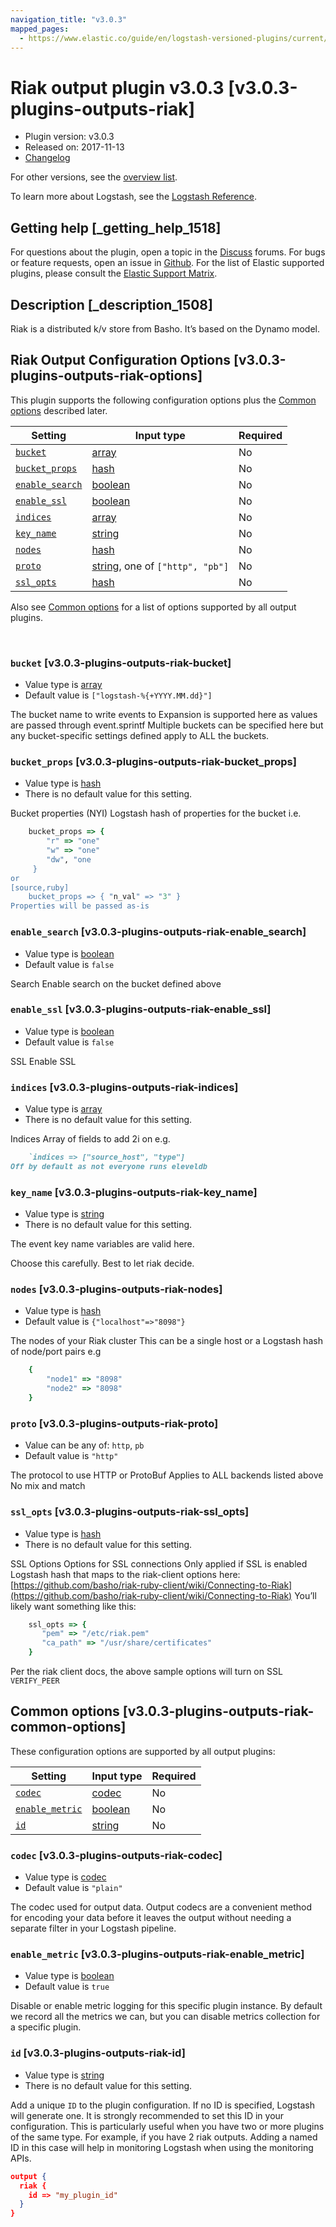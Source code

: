 ```yaml
---
navigation_title: "v3.0.3"
mapped_pages:
  - https://www.elastic.co/guide/en/logstash-versioned-plugins/current/v3.0.3-plugins-outputs-riak.html
---
```


# Riak output plugin v3.0.3 [v3.0.3-plugins-outputs-riak]


* Plugin version: v3.0.3
* Released on: 2017-11-13
* [Changelog](https://github.com/logstash-plugins/logstash-output-riak/blob/v3.0.3/CHANGELOG.md)

For other versions, see the [overview list](output-riak-index.md).

To learn more about Logstash, see the [Logstash Reference](logstash://reference/index.md).

## Getting help [_getting_help_1518]

For questions about the plugin, open a topic in the [Discuss](http://discuss.elastic.co) forums. For bugs or feature requests, open an issue in [Github](https://github.com/logstash-plugins/logstash-output-riak). For the list of Elastic supported plugins, please consult the [Elastic Support Matrix](https://www.elastic.co/support/matrix#matrix_logstash_plugins).


## Description [_description_1508]

Riak is a distributed k/v store from Basho. It’s based on the Dynamo model.


## Riak Output Configuration Options [v3.0.3-plugins-outputs-riak-options]

This plugin supports the following configuration options plus the [Common options](v3-0-3-plugins-outputs-riak.md#v3.0.3-plugins-outputs-riak-common-options) described later.

| Setting | Input type | Required |
| --- | --- | --- |
| [`bucket`](v3-0-3-plugins-outputs-riak.md#v3.0.3-plugins-outputs-riak-bucket) | [array](logstash://reference/configuration-file-structure.md#array) | No |
| [`bucket_props`](v3-0-3-plugins-outputs-riak.md#v3.0.3-plugins-outputs-riak-bucket_props) | [hash](logstash://reference/configuration-file-structure.md#hash) | No |
| [`enable_search`](v3-0-3-plugins-outputs-riak.md#v3.0.3-plugins-outputs-riak-enable_search) | [boolean](logstash://reference/configuration-file-structure.md#boolean) | No |
| [`enable_ssl`](v3-0-3-plugins-outputs-riak.md#v3.0.3-plugins-outputs-riak-enable_ssl) | [boolean](logstash://reference/configuration-file-structure.md#boolean) | No |
| [`indices`](v3-0-3-plugins-outputs-riak.md#v3.0.3-plugins-outputs-riak-indices) | [array](logstash://reference/configuration-file-structure.md#array) | No |
| [`key_name`](v3-0-3-plugins-outputs-riak.md#v3.0.3-plugins-outputs-riak-key_name) | [string](logstash://reference/configuration-file-structure.md#string) | No |
| [`nodes`](v3-0-3-plugins-outputs-riak.md#v3.0.3-plugins-outputs-riak-nodes) | [hash](logstash://reference/configuration-file-structure.md#hash) | No |
| [`proto`](v3-0-3-plugins-outputs-riak.md#v3.0.3-plugins-outputs-riak-proto) | [string](logstash://reference/configuration-file-structure.md#string), one of `["http", "pb"]` | No |
| [`ssl_opts`](v3-0-3-plugins-outputs-riak.md#v3.0.3-plugins-outputs-riak-ssl_opts) | [hash](logstash://reference/configuration-file-structure.md#hash) | No |

Also see [Common options](v3-0-3-plugins-outputs-riak.md#v3.0.3-plugins-outputs-riak-common-options) for a list of options supported by all output plugins.

 

### `bucket` [v3.0.3-plugins-outputs-riak-bucket]

* Value type is [array](logstash://reference/configuration-file-structure.md#array)
* Default value is `["logstash-%{+YYYY.MM.dd}"]`

The bucket name to write events to Expansion is supported here as values are passed through event.sprintf Multiple buckets can be specified here but any bucket-specific settings defined apply to ALL the buckets.


### `bucket_props` [v3.0.3-plugins-outputs-riak-bucket_props]

* Value type is [hash](logstash://reference/configuration-file-structure.md#hash)
* There is no default value for this setting.

Bucket properties (NYI) Logstash hash of properties for the bucket i.e.

```ruby
    bucket_props => {
        "r" => "one"
        "w" => "one"
        "dw", "one
     }
or
[source,ruby]
    bucket_props => { "n_val" => "3" }
Properties will be passed as-is
```


### `enable_search` [v3.0.3-plugins-outputs-riak-enable_search]

* Value type is [boolean](logstash://reference/configuration-file-structure.md#boolean)
* Default value is `false`

Search Enable search on the bucket defined above


### `enable_ssl` [v3.0.3-plugins-outputs-riak-enable_ssl]

* Value type is [boolean](logstash://reference/configuration-file-structure.md#boolean)
* Default value is `false`

SSL Enable SSL


### `indices` [v3.0.3-plugins-outputs-riak-indices]

* Value type is [array](logstash://reference/configuration-file-structure.md#array)
* There is no default value for this setting.

Indices Array of fields to add 2i on e.g.

```ruby
    `indices => ["source_host", "type"]
Off by default as not everyone runs eleveldb
```


### `key_name` [v3.0.3-plugins-outputs-riak-key_name]

* Value type is [string](logstash://reference/configuration-file-structure.md#string)
* There is no default value for this setting.

The event key name variables are valid here.

Choose this carefully. Best to let riak decide.


### `nodes` [v3.0.3-plugins-outputs-riak-nodes]

* Value type is [hash](logstash://reference/configuration-file-structure.md#hash)
* Default value is `{"localhost"=>"8098"}`

The nodes of your Riak cluster This can be a single host or a Logstash hash of node/port pairs e.g

```ruby
    {
        "node1" => "8098"
        "node2" => "8098"
    }
```


### `proto` [v3.0.3-plugins-outputs-riak-proto]

* Value can be any of: `http`, `pb`
* Default value is `"http"`

The protocol to use HTTP or ProtoBuf Applies to ALL backends listed above No mix and match


### `ssl_opts` [v3.0.3-plugins-outputs-riak-ssl_opts]

* Value type is [hash](logstash://reference/configuration-file-structure.md#hash)
* There is no default value for this setting.

SSL Options Options for SSL connections Only applied if SSL is enabled Logstash hash that maps to the riak-client options here: [https://github.com/basho/riak-ruby-client/wiki/Connecting-to-Riak](https://github.com/basho/riak-ruby-client/wiki/Connecting-to-Riak) You’ll likely want something like this:

```ruby
    ssl_opts => {
       "pem" => "/etc/riak.pem"
       "ca_path" => "/usr/share/certificates"
    }
```

Per the riak client docs, the above sample options will turn on SSL `VERIFY_PEER`



## Common options [v3.0.3-plugins-outputs-riak-common-options]

These configuration options are supported by all output plugins:

| Setting | Input type | Required |
| --- | --- | --- |
| [`codec`](v3-0-3-plugins-outputs-riak.md#v3.0.3-plugins-outputs-riak-codec) | [codec](logstash://reference/configuration-file-structure.md#codec) | No |
| [`enable_metric`](v3-0-3-plugins-outputs-riak.md#v3.0.3-plugins-outputs-riak-enable_metric) | [boolean](logstash://reference/configuration-file-structure.md#boolean) | No |
| [`id`](v3-0-3-plugins-outputs-riak.md#v3.0.3-plugins-outputs-riak-id) | [string](logstash://reference/configuration-file-structure.md#string) | No |

### `codec` [v3.0.3-plugins-outputs-riak-codec]

* Value type is [codec](logstash://reference/configuration-file-structure.md#codec)
* Default value is `"plain"`

The codec used for output data. Output codecs are a convenient method for encoding your data before it leaves the output without needing a separate filter in your Logstash pipeline.


### `enable_metric` [v3.0.3-plugins-outputs-riak-enable_metric]

* Value type is [boolean](logstash://reference/configuration-file-structure.md#boolean)
* Default value is `true`

Disable or enable metric logging for this specific plugin instance. By default we record all the metrics we can, but you can disable metrics collection for a specific plugin.


### `id` [v3.0.3-plugins-outputs-riak-id]

* Value type is [string](logstash://reference/configuration-file-structure.md#string)
* There is no default value for this setting.

Add a unique `ID` to the plugin configuration. If no ID is specified, Logstash will generate one. It is strongly recommended to set this ID in your configuration. This is particularly useful when you have two or more plugins of the same type. For example, if you have 2 riak outputs. Adding a named ID in this case will help in monitoring Logstash when using the monitoring APIs.

```json
output {
  riak {
    id => "my_plugin_id"
  }
}
```



